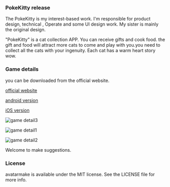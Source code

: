 ### PokeKitty release

The PokeKitty is my interest-based work. I'm responsible for product design, technical , Operate and some UI design work. My sister is mainly the original design.

"PokeKitty" is a cat collection APP. You can receive  gifts and cook food. the gift and food will attract more cats to come and play with you.you need to collect all the cats with your ingenuity. Each cat has a warm heart story wow.


### Game details

you can be downloaded from the official website.

[official website](https://51ihere.com)

[android version](http://pa7nrbkqb.bkt.clouddn.com/mengbu_v4.1.apk)

[iOS version](https://itunes.apple.com/cn/app/%E8%90%8C%E5%B8%83%E7%8C%AB%E5%92%AA/id1364404442?mt=8)

![game detail3](https://oscimg.oschina.net/oscnet/004186fe971ce8373509e05551721c11b66.jpg)

![game detail1](https://oscimg.oschina.net/oscnet/c714d24429097ad88cc38d135b004763ccf.jpg)

![game detail2](https://oscimg.oschina.net/oscnet/e5ca761a93ea54609f74dd79e3e06572a3b.jpg)

Welcome to make suggestions.

### License

avatarmake is available under the MIT license. See the LICENSE file for more info.
